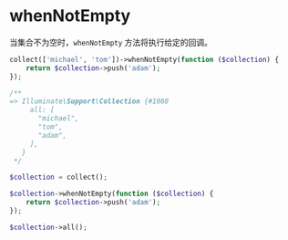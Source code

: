 # whenNotEmpty

当集合不为空时，`whenNotEmpty` 方法将执行给定的回调。

```php
collect(['michael', 'tom'])->whenNotEmpty(function ($collection) {
    return $collection->push('adam');
});

/**
=> Illuminate\Support\Collection {#1080
     all: [
       "michael",
       "tom",
       "adam",
     ],
   }
 */
```

```php
$collection = collect();

$collection->whenNotEmpty(function ($collection) {
    return $collection->push('adam');
});

$collection->all();
```
